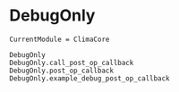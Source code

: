# DebugOnly

```@meta
CurrentModule = ClimaCore
```

```@docs
DebugOnly
DebugOnly.call_post_op_callback
DebugOnly.post_op_callback
DebugOnly.example_debug_post_op_callback
```
